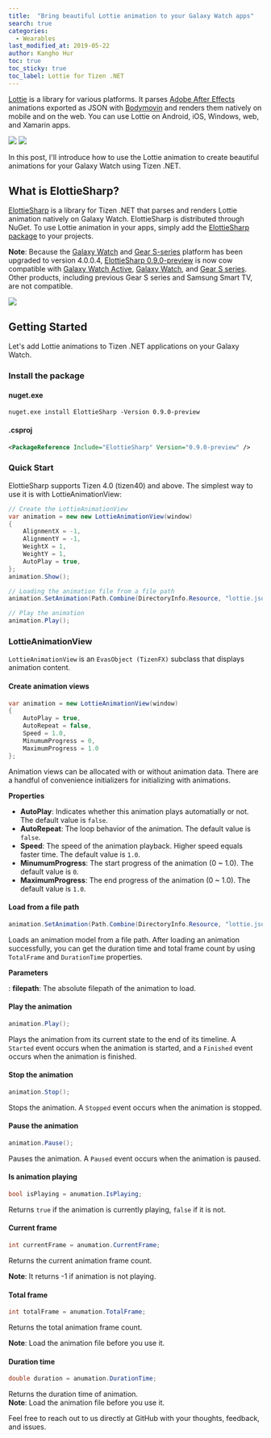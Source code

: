 ```yaml
---
title:  "Bring beautiful Lottie animation to your Galaxy Watch apps"
search: true
categories:
  - Wearables
last_modified_at: 2019-05-22
author: Kangho Hur
toc: true
toc_sticky: true
toc_label: Lottie for Tizen .NET
---
```


[Lottie](https://github.com/airbnb/lottie) is a library for various platforms. It parses [Adobe After Effects](http://www.adobe.com/products/aftereffects.html) animations exported as JSON with [Bodymovin](https://github.com/bodymovin/bodymovin) and renders them natively on mobile and on the web.
You can use Lottie on Android, iOS, Windows, web, and Xamarin apps.

<img src="https://github.com/airbnb/lottie/raw/master/images/Introduction_00_sm.gif">
<img src="https://github.com/airbnb/lottie/raw/master/images/Introduction_01_sm.gif">

In this post, I'll introduce how to use the Lottie animation to create beautiful animations for your Galaxy Watch using Tizen .NET.

## What is ElottieSharp?

[ElottieSharp](https://github.com/TizenAPI/ElottieSharp) is a library for Tizen .NET that parses and renders Lottie animation natively on Galaxy Watch.
ElottieSharp is distributed through NuGet. To use Lottie animation in your apps, simply add the [ElottieSharp package](https://www.nuget.org/packages/ElottieSharp) to your projects.

**Note**: Because the [Galaxy Watch](https://www.samsung.com/global/galaxy/galaxy-watch/) and [Gear S-series](https://www.samsung.com/global/galaxy/gear-s3/) platform has been upgraded to version 4.0.0.4, [ElottieSharp 0.9.0-preview](https://www.nuget.org/packages/ElottieSharp/0.9.0-preview) is now cow compatible with [Galaxy Watch Active](https://www.samsung.com/global/galaxy/galaxy-watch-active/), [Galaxy Watch](https://www.samsung.com/global/galaxy/galaxy-watch/), and [Gear S series](https://www.samsung.com/global/galaxy/gear-s3/). Other products, including previous Gear S series and Samsung Smart TV, are not compatible.

<img src="https://user-images.githubusercontent.com/1029134/58157778-061c8280-7cb4-11e9-93ff-06a879949a06.gif">

## Getting Started
Let's add Lottie animations to Tizen .NET applications on your Galaxy Watch.

### Install the package
#### nuget.exe
```
nuget.exe install ElottieSharp -Version 0.9.0-preview
```
#### .csproj
```xml
<PackageReference Include="ElottieSharp" Version="0.9.0-preview" />
```

### Quick Start
ElottieSharp supports Tizen 4.0 (tizen40) and above.
The simplest way to use it is with LottieAnimationView:
```cs
// Create the LottieAnimationView
var animation = new new LottieAnimationView(window)
{
    AlignmentX = -1,
    AlignmentY = -1,
    WeightX = 1,
    WeightY = 1,
    AutoPlay = true,
};
animation.Show();

// Loading the animation file from a file path
animation.SetAnimation(Path.Combine(DirectoryInfo.Resource, "lottie.json"));

// Play the animation
animation.Play();
```

### LottieAnimationView
`LottieAnimationView` is an `EvasObject (TizenFX)` subclass that displays animation content.

#### Create animation views
```cs
var animation = new LottieAnimationView(window)
{
    AutoPlay = true,
    AutoRepeat = false,
    Speed = 1.0,
    MinumumProgress = 0,
    MaximumProgress = 1.0
};
```
Animation views can be allocated with or without animation data. There are a handful of convenience initializers for initializing with animations.

**Properties**
- **AutoPlay**: Indicates whether this animation plays automatially or not.  The default value is `false`.
- **AutoRepeat**: The loop behavior of the animation. The default value is `false`.
- **Speed**: The speed of the animation playback. Higher speed equals faster time. The default value is `1.0`.
- **MinumumProgress**: The start progress of the animation (0 ~ 1.0). The default value is `0`.
- **MaximumProgress**: The end progress of the animation (0 ~ 1.0). The default value is `1.0`.

#### Load from a file path
```cs
animation.SetAnimation(Path.Combine(DirectoryInfo.Resource, "lottie.json"));
```
Loads an animation model from a file path. After loading an animation successfully, you can get the duration time and total frame count by using `TotalFrame` and `DurationTime` properties.

**Parameters**

: **filepath**: The absolute filepath of the animation to load.


#### Play the animation
```cs
animation.Play();
```
Plays the animation from its current state to the end of its timeline. A `Started` event occurs when the animation is started, and a `Finished` event occurs when the animation is finished.

#### Stop the animation
```cs
animation.Stop();
```
Stops the animation. A `Stopped` event occurs when the animation is stopped.

#### Pause the animation
```cs
animation.Pause();
```
Pauses the animation. A `Paused` event occurs when the animation is paused.

#### Is animation playing
```cs
bool isPlaying = anumation.IsPlaying;
```
Returns `true` if the animation is currently playing, `false` if it is not.

#### Current frame
```cs
int currentFrame = anumation.CurrentFrame;
```
Returns the current animation frame count.

**Note**: It returns -1 if animation is not playing.

#### Total frame
```cs
int totalFrame = anumation.TotalFrame;
```
Returns the total animation frame count.

**Note**: Load the animation file before you use it.

#### Duration time
```cs
double duration = anumation.DurationTime;
```
Returns the duration time of animation.<br/>
**Note**: Load the animation file before you use it.

Feel free to reach out to us directly at GitHub with your thoughts, feedback, and issues.
